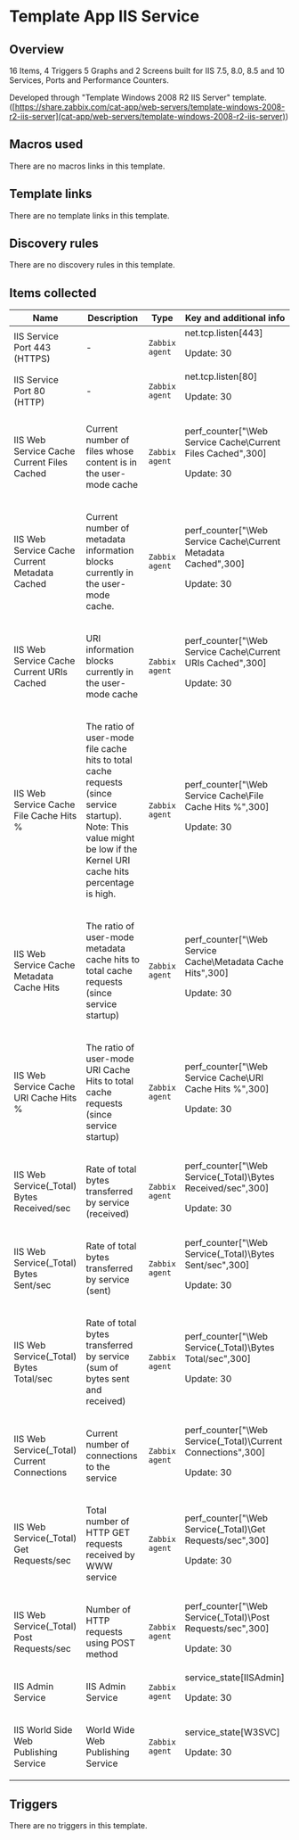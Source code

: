 # Template App IIS Service

## Overview

16 Items, 4 Triggers 5 Graphs and 2 Screens built for IIS 7.5, 8.0, 8.5 and 10 Services, Ports and Performance Counters.


Developed through "Template Windows 2008 R2 IIS Server" template. ([https://share.zabbix.com/cat-app/web-servers/template-windows-2008-r2-iis-server](cat-app/web-servers/template-windows-2008-r2-iis-server))

## Macros used

There are no macros links in this template.

## Template links

There are no template links in this template.

## Discovery rules

There are no discovery rules in this template.

## Items collected

|Name|Description|Type|Key and additional info|
|----|-----------|----|----|
|IIS Service Port 443 (HTTPS)|<p>-</p>|`Zabbix agent`|net.tcp.listen[443]<p>Update: 30</p>|
|IIS Service Port 80 (HTTP)|<p>-</p>|`Zabbix agent`|net.tcp.listen[80]<p>Update: 30</p>|
|IIS Web Service Cache Current Files Cached|<p>Current number of files whose content is in the user-mode cache</p>|`Zabbix agent`|perf_counter["\Web Service Cache\Current Files Cached",300]<p>Update: 30</p>|
|IIS Web Service Cache Current Metadata Cached|<p>Current number of metadata information blocks currently in the user-mode cache.</p>|`Zabbix agent`|perf_counter["\Web Service Cache\Current Metadata Cached",300]<p>Update: 30</p>|
|IIS Web Service Cache Current URIs Cached|<p>URI information blocks currently in the user-mode cache</p>|`Zabbix agent`|perf_counter["\Web Service Cache\Current URIs Cached",300]<p>Update: 30</p>|
|IIS Web Service Cache File Cache Hits %|<p>The ratio of user-mode file cache hits to total cache requests (since service startup). Note: This value might be low if the Kernel URI cache hits percentage is high.</p>|`Zabbix agent`|perf_counter["\Web Service Cache\File Cache Hits %",300]<p>Update: 30</p>|
|IIS Web Service Cache Metadata Cache Hits|<p>The ratio of user-mode metadata cache hits to total cache requests (since service startup)</p>|`Zabbix agent`|perf_counter["\Web Service Cache\Metadata Cache Hits",300]<p>Update: 30</p>|
|IIS Web Service Cache URI Cache Hits %|<p>The ratio of user-mode URI Cache Hits to total cache requests (since service startup)</p>|`Zabbix agent`|perf_counter["\Web Service Cache\URI Cache Hits %",300]<p>Update: 30</p>|
|IIS Web Service(_Total) Bytes Received/sec|<p>Rate of total bytes transferred by service (received)</p>|`Zabbix agent`|perf_counter["\Web Service(_Total)\Bytes Received/sec",300]<p>Update: 30</p>|
|IIS Web Service(_Total) Bytes Sent/sec|<p>Rate of total bytes transferred by service (sent)</p>|`Zabbix agent`|perf_counter["\Web Service(_Total)\Bytes Sent/sec",300]<p>Update: 30</p>|
|IIS Web Service(_Total) Bytes Total/sec|<p>Rate of total bytes transferred by service (sum of bytes sent and received)</p>|`Zabbix agent`|perf_counter["\Web Service(_Total)\Bytes Total/sec",300]<p>Update: 30</p>|
|IIS Web Service(_Total) Current Connections|<p>Current number of connections to the service</p>|`Zabbix agent`|perf_counter["\Web Service(_Total)\Current Connections",300]<p>Update: 30</p>|
|IIS Web Service(_Total) Get Requests/sec|<p>Total number of HTTP GET requests received by WWW service</p>|`Zabbix agent`|perf_counter["\Web Service(_Total)\Get Requests/sec",300]<p>Update: 30</p>|
|IIS Web Service(_Total) Post Requests/sec|<p>Number of HTTP requests using POST method</p>|`Zabbix agent`|perf_counter["\Web Service(_Total)\Post Requests/sec",300]<p>Update: 30</p>|
|IIS Admin Service|<p>IIS Admin Service</p>|`Zabbix agent`|service_state[IISAdmin]<p>Update: 30</p>|
|IIS World Side Web Publishing Service|<p>World Wide Web Publishing Service</p>|`Zabbix agent`|service_state[W3SVC]<p>Update: 30</p>|
## Triggers

There are no triggers in this template.

